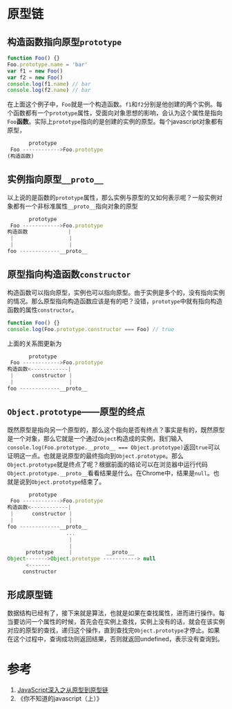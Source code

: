 # 原型链

## 构造函数指向原型`prototype`

```javascript
function Foo() {}
Foo.prototype.name = 'bar'
var f1 = new Foo()
var f2 = new Foo()
console.log(f1.name) // bar
console.log(f2.name) // bar
```

在上面这个例子中，`Foo`就是一个构造函数。`f1`和`f2`分别是他创建的两个实例。每个函数都有一个`prototype`属性，受面向对象思想的影响，会认为这个属性是指向`Foo`**函数**。实际上`prototype`指向的是创建的实例的原型。每个javascript对象都有原型，

```javascript
       prototype
 Foo ------------>Foo.prototype
(构造函数)
```

## 实例指向原型`__proto__`

以上说的是函数的`prototype`属性，那么实例与原型的又如何表示呢？一般实例对象都有一个非标准属性`__proto__`指向对象的原型

```javascript
       prototype
 Foo ------------>Foo.prototype
构造函数             |
 |                  |
 |                  |
foo -------------__proto__
```

## 原型指向构造函数`constructor`

构造函数可以指向原型，实例也可以指向原型。由于实例是多个的，没有指向实例的情况。那么原型指向构造函数应该是有的吧？没错，`prototype`中就有指向构造函数的属性`constructor`。

```javascript
function Foo() {}
console.log(Foo.prototype.constructor === Foo) // true
```

上面的关系图更新为

```javascript
       prototype
 Foo ------------>Foo.prototype
构造函数<------------|
 |      constructor |
 |                  |
foo -------------__proto__

```

## `Object.prototype`——原型的终点

既然原型是指向另一个原型的，那么这个指向是否有终点？事实是有的，既然原型是一个对象，那么它就是一个通过`Object`构造成的实例，我们输入`console.log(Foo.prototype.__proto__ === Object.prototype)`返回`true`可以证明这一点。也就是说原型的最终指向到`Object.prototype`。那么`Object.prototype`就是终点了呢？根据前面的结论可以在浏览器中运行代码`Object.prototype.__proto__`看看结果是什么。在Chrome中，结果是`null`。也就是说到`Object.prototype`结束了。

```javascript
       prototype
 Foo ------------>Foo.prototype
构造函数<------------|
 |      constructor |
 |                  |
foo -------------__proto__
                   ...
                    |
                    |
      prototype     |           __proto__
Object------->Object.prototype -----------> null
      <-------
     constructor
```

## 形成原型链

数据结构已经有了，接下来就是算法，也就是如果在查找属性，进而进行操作。每当要访问一个属性的时候，首先会在实例上查找，实例上没有的话，就会在该实例对应的原型的查找，递归这个操作，直到查找完`Object.prototype`才停止。如果在这个过程中，查询成功则返回结果，否则就返回undefined，表示没有查询到。


# 参考

1. [JavaScript深入之从原型到原型链](https://github.com/mqyqingfeng/Blog/issues/2)
2. 《你不知道的javascript（上）》